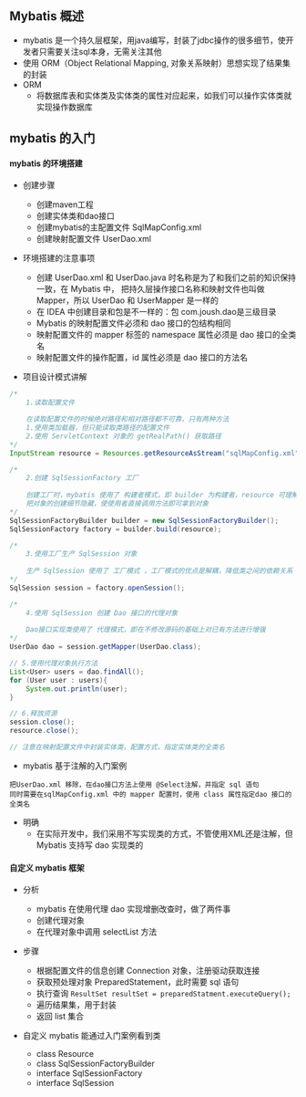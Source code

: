 ## Mybatis 概述
* mybatis 是一个持久层框架，用java编写，封装了jdbc操作的很多细节，使开发者只需要关注sql本身，无需关注其他
* 使用 ORM（Object Relational Mapping, 对象关系映射）思想实现了结果集的封装
* ORM
    - 将数据库表和实体类及实体类的属性对应起来，如我们可以操作实体类就实现操作数据库

## mybatis 的入门
#### mybatis 的环境搭建
* 创建步骤
    - 创建maven工程
    - 创建实体类和dao接口
    - 创建mybatis的主配置文件 SqlMapConfig.xml
    - 创建映射配置文件 UserDao.xml
* 环境搭建的注意事项
    - 创建 UserDao.xml 和 UserDao.java 时名称是为了和我们之前的知识保持一致，在 Mybatis 中，
      把持久层操作接口名称和映射文件也叫做 Mapper，所以 UserDao 和 UserMapper 是一样的
    - 在 IDEA 中创建目录和包是不一样的：包 com.joush.dao是三级目录
    - Mybatis 的映射配置文件必须和 dao 接口的包结构相同
    - 映射配置文件的 mapper 标签的 namespace 属性必须是 dao 接口的全类名
    - 映射配置文件的操作配置，id 属性必须是 dao 接口的方法名

* 项目设计模式讲解
``` java
/*
    1.读取配置文件

    在读取配置文件的时候绝对路径和相对路径都不可靠，只有两种方法
    1.使用类加载器，但只能读取类路径的配置文件
    2.使用 ServletContext 对象的 getRealPath() 获取路径
*/
InputStream resource = Resources.getResourceAsStream("sqlMapConfig.xml"); 

/*
    2.创建 SqlSessionFactory 工厂
    
    创建工厂时，mybatis 使用了 构建者模式，即 builder 为构建者，resource 可理解为付给构建者报酬
    把对象的创建细节隐藏，使使用者直接调用方法即可拿到对象
*/
SqlSessionFactoryBuilder builder = new SqlSessionFactoryBuilder();
SqlSessionFactory factory = builder.build(resource);

/*
    3.使用工厂生产 SqlSession 对象
    
    生产 SqlSession 使用了 工厂模式 ，工厂模式的优点是解耦，降低类之间的依赖关系
*/
SqlSession session = factory.openSession();

/*
    4.使用 SqlSession 创建 Dao 接口的代理对象
    
    Dao接口实现类使用了 代理模式，即在不修改源码的基础上对已有方法进行增强
*/
UserDao dao = session.getMapper(UserDao.class);

// 5.使用代理对象执行方法   
List<User> users = dao.findAll();
for (User user : users){
    System.out.println(user);
}

// 6.释放资源
session.close();
resource.close();

// 注意在映射配置文件中封装实体类，配置方式，指定实体类的全类名

```
* mybatis 基于注解的入门案例
```
把UserDao.xml 移除，在dao接口方法上使用 @Select注解，并指定 sql 语句
同时需要在sqlMapConfig.xml 中的 mapper 配置时，使用 class 属性指定dao 接口的全类名
```
* 明确    
    - 在实际开发中，我们采用不写实现类的方式，不管使用XML还是注解，但 Mybatis 支持写 dao 实现类的 

#### 自定义 mybatis 框架
* 分析
    - mybatis 在使用代理 dao 实现增删改查时，做了两件事
    - 创建代理对象
    - 在代理对象中调用 selectList 方法

* 步骤
    - 根据配置文件的信息创建 Connection 对象，注册驱动获取连接
    - 获取预处理对象 PreparedStatement，此时需要 sql 语句
    - 执行查询 `ResultSet resultSet = preparedStatment.executeQuery(); `
    - 遍历结果集，用于封装
    - 返回 list 集合
* 自定义 mybatis 能通过入门案例看到类
    - class Resource
    - class SqlSessionFactoryBuilder
    - interface SqlSessionFactory
    - interface SqlSession
    


